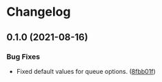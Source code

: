# Changelog

## 0.1.0 (2021-08-16)


### Bug Fixes

* Fixed default values for queue options. ([8fbb01f](https://www.github.com/schummar/schummar-queue/commit/8fbb01f136274d1d284c1edf85b020cb122f9090))
